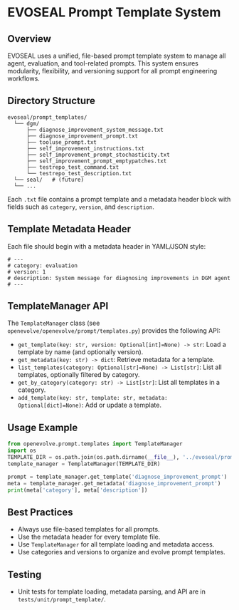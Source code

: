 # EVOSEAL Prompt Template System

## Overview

EVOSEAL uses a unified, file-based prompt template system to manage all agent, evaluation, and tool-related prompts. This system ensures modularity, flexibility, and versioning support for all prompt engineering workflows.

## Directory Structure

```
evoseal/prompt_templates/
  └── dgm/
      ├── diagnose_improvement_system_message.txt
      ├── diagnose_improvement_prompt.txt
      ├── tooluse_prompt.txt
      ├── self_improvement_instructions.txt
      ├── self_improvement_prompt_stochasticity.txt
      ├── self_improvement_prompt_emptypatches.txt
      ├── testrepo_test_command.txt
      └── testrepo_test_description.txt
  └── seal/   # (future)
  └── ...
```

Each `.txt` file contains a prompt template and a metadata header block with fields such as `category`, `version`, and `description`.

## Template Metadata Header

Each file should begin with a metadata header in YAML/JSON style:

```
# ---
# category: evaluation
# version: 1
# description: System message for diagnosing improvements in DGM agent
# ---
```

## TemplateManager API

The `TemplateManager` class (see `openevolve/openevolve/prompt/templates.py`) provides the following API:

- `get_template(key: str, version: Optional[int]=None) -> str`: Load a template by name (and optionally version).
- `get_metadata(key: str) -> dict`: Retrieve metadata for a template.
- `list_templates(category: Optional[str]=None) -> List[str]`: List all templates, optionally filtered by category.
- `get_by_category(category: str) -> List[str]`: List all templates in a category.
- `add_template(key: str, template: str, metadata: Optional[dict]=None)`: Add or update a template.

## Usage Example

```python
from openevolve.prompt.templates import TemplateManager
import os
TEMPLATE_DIR = os.path.join(os.path.dirname(__file__), '../evoseal/prompt_templates/dgm')
template_manager = TemplateManager(TEMPLATE_DIR)

prompt = template_manager.get_template('diagnose_improvement_prompt')
meta = template_manager.get_metadata('diagnose_improvement_prompt')
print(meta['category'], meta['description'])
```

## Best Practices
- Always use file-based templates for all prompts.
- Use the metadata header for every template file.
- Use `TemplateManager` for all template loading and metadata access.
- Use categories and versions to organize and evolve prompt templates.

## Testing
- Unit tests for template loading, metadata parsing, and API are in `tests/unit/prompt_template/`.
